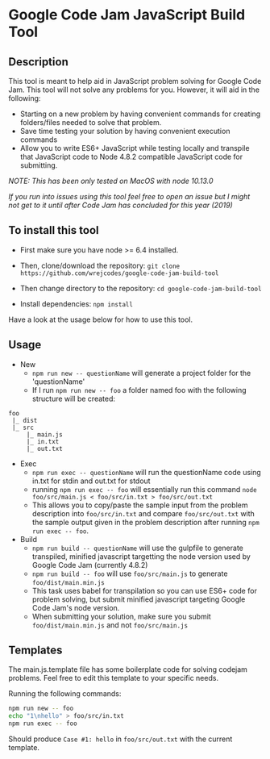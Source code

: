 # Google Code Jam JavaScript Build Tool

## Description
This tool is meant to help aid in JavaScript problem solving for Google Code Jam. This tool will not solve any problems for you. However, it will aid in the following:
 - Starting on a new problem by having convenient commands for creating folders/files needed to solve that problem.
 - Save time testing your solution by having convenient execution commands
 - Allow you to write ES6+ JavaScript while testing locally and transpile that JavaScript code to Node 4.8.2 compatible JavaScript code for submitting.

*NOTE: This has been only tested on MacOS with node 10.13.0*

*If you run into issues using this tool feel free to open an issue but I might not get to it until after Code Jam has concluded for this year (2019)*

## To install this tool
- First make sure you have node >= 6.4 installed.

- Then, clone/download the repository:
`git clone https://github.com/wrejcodes/google-code-jam-build-tool`

- Then change directory to the repository:
`cd google-code-jam-build-tool`

- Install dependencies:
`npm install`

Have a look at the usage below for how to use this tool.

## Usage

- New
	- `npm run new -- questionName` will generate a project folder for the 'questionName'
	- If I run `npm run new -- foo` a folder named foo with the following structure will be created:
```
foo
 |_ dist
 |_ src
     |_ main.js
     |_ in.txt
     |_ out.txt
```

- Exec
	- `npm run exec -- questionName` will run the questionName code using in.txt for stdin and out.txt for stdout
	- running `npm run exec -- foo` will essentially run this command `node foo/src/main.js < foo/src/in.txt > foo/src/out.txt`
	- This allows you to copy/paste the sample input from the problem description into `foo/src/in.txt` and compare `foo/src/out.txt` with the sample output given in the problem description after running `npm run exec -- foo`.
- Build
	- `npm run build -- questionName` will use the gulpfile to generate transpiled, minified javascript targetting the node version used by Google Code Jam (currently 4.8.2)
	- `npm run build -- foo` will use `foo/src/main.js` to generate `foo/dist/main.min.js`
	- This task uses babel for transpilation so you can use ES6+ code for problem solving, but submit minified javascript targeting Google Code Jam's node version.
	- When submitting your solution, make sure you submit `foo/dist/main.min.js` and not `foo/src/main.js`

## Templates

The main.js.template file has some boilerplate code for solving codejam problems.
Feel free to edit this template to your specific needs.

Running the following commands:

```bash
npm run new -- foo
echo "1\nhello" > foo/src/in.txt
npm run exec -- foo
```

Should produce `Case #1: hello` in `foo/src/out.txt` with the current template.
